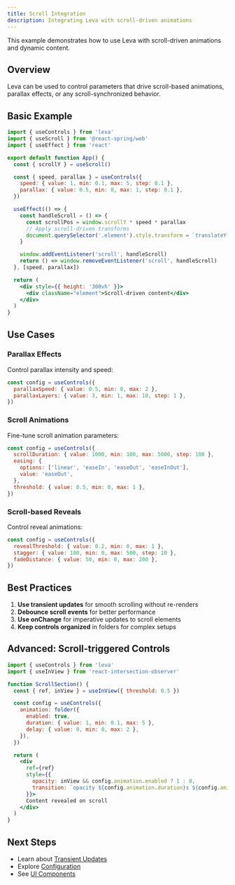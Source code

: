 ```yaml
---
title: Scroll Integration
description: Integrating Leva with scroll-driven animations
---
```


This example demonstrates how to use Leva with scroll-driven animations and dynamic content.

## Overview

Leva can be used to control parameters that drive scroll-based animations, parallax effects, or any scroll-synchronized behavior.

## Basic Example

```jsx
import { useControls } from 'leva'
import { useScroll } from '@react-spring/web'
import { useEffect } from 'react'

export default function App() {
  const { scrollY } = useScroll()

  const { speed, parallax } = useControls({
    speed: { value: 1, min: 0.1, max: 5, step: 0.1 },
    parallax: { value: 0.5, min: 0, max: 1, step: 0.1 },
  })

  useEffect(() => {
    const handleScroll = () => {
      const scrollPos = window.scrollY * speed * parallax
      // Apply scroll-driven transforms
      document.querySelector('.element').style.transform = `translateY(${scrollPos}px)`
    }

    window.addEventListener('scroll', handleScroll)
    return () => window.removeEventListener('scroll', handleScroll)
  }, [speed, parallax])

  return (
    <div style={{ height: '300vh' }}>
      <div className="element">Scroll-driven content</div>
    </div>
  )
}
```

## Use Cases

### Parallax Effects

Control parallax intensity and speed:

```jsx
const config = useControls({
  parallaxSpeed: { value: 0.5, min: 0, max: 2 },
  parallaxLayers: { value: 3, min: 1, max: 10, step: 1 },
})
```

### Scroll Animations

Fine-tune scroll animation parameters:

```jsx
const config = useControls({
  scrollDuration: { value: 1000, min: 100, max: 5000, step: 100 },
  easing: {
    options: ['linear', 'easeIn', 'easeOut', 'easeInOut'],
    value: 'easeOut',
  },
  threshold: { value: 0.5, min: 0, max: 1 },
})
```

### Scroll-based Reveals

Control reveal animations:

```jsx
const config = useControls({
  revealThreshold: { value: 0.2, min: 0, max: 1 },
  stagger: { value: 100, min: 0, max: 500, step: 10 },
  fadeDistance: { value: 50, min: 0, max: 200 },
})
```

## Best Practices

1. **Use transient updates** for smooth scrolling without re-renders
2. **Debounce scroll events** for better performance
3. **Use onChange** for imperative updates to scroll elements
4. **Keep controls organized** in folders for complex setups

## Advanced: Scroll-triggered Controls

```jsx
import { useControls } from 'leva'
import { useInView } from 'react-intersection-observer'

function ScrollSection() {
  const { ref, inView } = useInView({ threshold: 0.5 })

  const config = useControls({
    animation: folder({
      enabled: true,
      duration: { value: 1, min: 0.1, max: 5 },
      delay: { value: 0, min: 0, max: 2 },
    }),
  })

  return (
    <div
      ref={ref}
      style={{
        opacity: inView && config.animation.enabled ? 1 : 0,
        transition: `opacity ${config.animation.duration}s ${config.animation.delay}s`,
      }}>
      Content revealed on scroll
    </div>
  )
}
```

## Next Steps

- Learn about [Transient Updates](/examples/transient/)
- Explore [Configuration](/guides/configuration/)
- See [UI Components](/examples/ui/)
